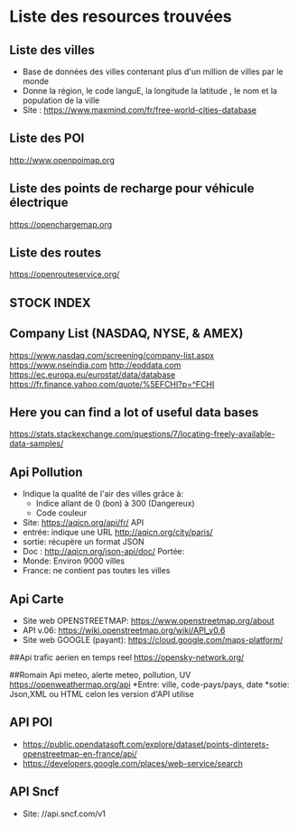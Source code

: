 # Liste des resources trouvées 

## Liste des villes 

- Base de données des villes contenant plus d'un million de villes par le monde
- Donne la région, le code languE, la longitude la latitude , le nom et la population de la ville
- Site : https://www.maxmind.com/fr/free-world-cities-database

## Liste des POI 

http://www.openpoimap.org

## Liste des points de recharge pour véhicule électrique 

https://openchargemap.org

## Liste des routes 

https://openrouteservice.org/


## STOCK INDEX
## Company List (NASDAQ, NYSE, & AMEX) 
https://www.nasdaq.com/screening/company-list.aspx
https://www.nseindia.com
http://eoddata.com
https://ec.europa.eu/eurostat/data/database
https://fr.finance.yahoo.com/quote/%5EFCHI?p=^FCHI


## Here you can find a lot of useful data bases
https://stats.stackexchange.com/questions/7/locating-freely-available-data-samples/ 



## Api Pollution

- Indique la qualité de l'air des villes grâce à:
  - Indice allant de 0 (bon) à 300 (Dangereux)
  - Code couleur
- Site: https://aqicn.org/api/fr/
API
 - entrée: indique une URL http://aqicn.org/city/paris/
 - sortie: récupère un format JSON
 - Doc : http://aqicn.org/json-api/doc/
Portée:
 - Monde: Environ 9000 villes
 - France: ne contient pas toutes les villes




 ## Api Carte
  
  - Site web OPENSTREETMAP: https://www.openstreetmap.org/about
  - API v.06: https://wiki.openstreetmap.org/wiki/API_v0.6
  - Site web GOOGLE (payant): https://cloud.google.com/maps-platform/

##Api trafic aerien en temps reel
https://opensky-network.org/

##Romain Api meteo, alerte meteo, pollution, UV
https://openweathermap.org/api
*Entre: ville, code-pays/pays, date
*sotie: Json,XML ou HTML celon les version d'API utilise

## API POI

 - https://public.opendatasoft.com/explore/dataset/points-dinterets-openstreetmap-en-france/api/
 - https://developers.google.com/places/web-service/search
	
## API Sncf

 - Site: //api.sncf.com/v1

